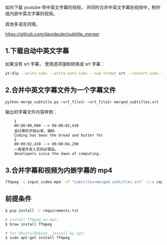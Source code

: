 如何下载 youtube 带中英文字幕的视频， 并同时合并中英文字幕到视频中，制作成内嵌中英文字幕的视频。

其他多语言同理。

https://github.com/davideuler/subtitle_merger
 
## 1.下载自动中英文字幕
如果没有 srt 字幕， 使用选项强制转换成 srt 字幕：

```Bash
yt-dlp --write-subs --write-auto-subs --sub-format srt --convert-subs "srt" --sub-langs "en,en-orig,zh-Hans" --write-thumbnail --write-description "https://www.youtube.com/watch?v=ZA9K0JMrbWg"
```

## 2.合并中英文字幕文件为一个字幕文件
```bash
python merge_subtitle.py <srt_file1> <srt_file2> merged_subtitles.srt
```

输出的字幕文件内容样例：
```
    1
    00:00:00,000 --> 00:00:02,430
    自计算机开始以来，编码
    Coding has been the bread and butter for 
    2
    00:00:02,430 --> 00:00:04,290
    一直是开发人员的必需品。
    developers since the dawn of computing. 

```

## 3.合并字幕和视频为内嵌字幕的 mp4
```bash
ffmpeg -i input_video.mp4 -vf "subtitles=merged_subtitles.srt" -c:a copy output_video.mp4
```

## 前提条件
```Bash
$ pip install -r requirements.txt

# install ffmpeg on mac:
$ brew install ffmpeg

# for Ubuntu/Debian, install by apt:
$ sudo apt-get install ffmpeg
```
